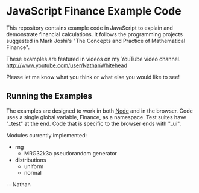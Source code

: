 JavaScript Finance Example Code
===============================

This repository contains example code in JavaScript to explain
and demonstrate financial calculations.  It follows the programming
projects suggested in Mark Joshi's "The Concepts and Practice
of Mathematical Finance".

These examples are featured in videos on my YouTube video channel.
http://www.youtube.com/user/NathanWhitehead

Please let me know what you think or what else you would like to see!

Running the Examples
--------------------

The examples are designed to work in both [Node](http://nodejs.org) and 
in the browser.  Code uses a single global variable, Finance, as a namespace.
Test suites have "_test" at the end.  Code that is specific to the browser ends with "_ui".

Modules currently implemented:

+ rng
  + MRG32k3a pseudorandom generator
+ distributions
  + uniform
  + normal

--
Nathan
